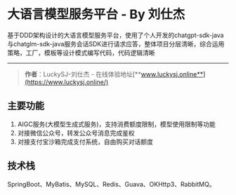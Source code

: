 # 大语言模型服务平台 - By 刘仕杰

基于DDD架构设计的大语言模型服务平台，使用了个人开发的chatgpt-sdk-java与chatglm-sdk-java服务会话SDK进行请求应答，整体项目分层清晰，综合运用策略，工厂，模板等设计模式编写代码，代码逻辑清晰

---

>**作者**：LuckySJ-刘仕杰 - 在线体验地址[**www.luckysj.online**](https://www.luckysj.online/)

## 主要功能

1. AIGC服务(大模型生成式服务)，支持消费额度限制，模型使用限制等功能
2. 对接微信公众号，转发公众号消息完成鉴权
3. 对接支付宝沙箱完成支付系统，自由购买对话额度

## 技术栈

SpringBoot、MyBatis、MySQL、Redis、Guava、OKHttp3、RabbitMQ。
